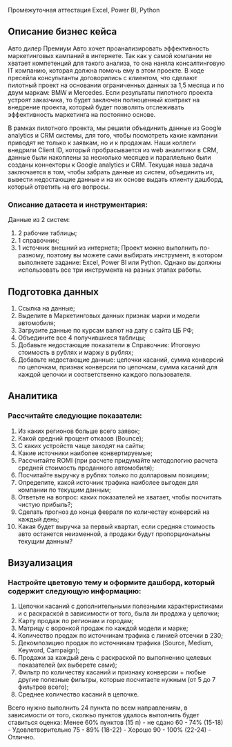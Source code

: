 Промежуточная аттестация Excel, Power BI, Python

## Описание бизнес кейса

Авто дилер Премиум Авто хочет проанализировать эффективность маркетинговых кампаний в интернете. Так как у самой компании не хватает компетенций для такого анализа, то она наняла консалтинговую IT компанию, которая должна помочь ему в этом проекте. В ходе пресейла консультанты договорились с клиентом, что сделают пилотный проект на основании ограниченных данных за 1,5 месяца и по двум маркам: BMW и Mercedes. Если результаты пилотного проекта устроят заказчика, то будет заключен полноценный контракт на внедрение проекта, который будет позволять отслеживать эффективность маркетинга на постоянно основе.

В рамках пилотного проекта, мы решили объединить данные из Google analytics и CRM системы, для того, чтобы посмотреть какие кампании приводят не только к заявкам, но и к продажам. Наши коллеги внедрили Client ID, который пробрасывается из web аналитики в CRM, данные были накоплены за несколько месяцев и параллельно были созданы коннекторы к Google analytics и CRM. Текущая наша задача заключается в том, чтобы забрать данные из систем, объединить их, вывести недостающие данные и на их основе выдать клиенту дашборд, который ответить на его вопросы.

### Описание датасета и инструментария:

Данные из 2 систем:
1. 2 рабочие таблицы;
2. 1 справочник;
3. 1 источник внешний из интернета;
Проект можно выполнить по-разному, поэтому вы можете сами выбирать инструмент, в котором выполняете задание: Excel, Power BI или Python. Однако вы должны использовать все три инструмента на разных этапах работы.

## Подготовка данных

1. Ссылка на данные;
2. Выделите в Маркетинговых данных признак марки и модели автомобиля;
3. Загрузите данные по курсам валют на дату с сайта ЦБ РФ;
4. Объедините все 4 получившиеся таблицы;
5. Добавьте недостающие показатели в Справочник: Итоговую стоимость в рублях и маржу в рублях;
6. Добавьте недостающие данные: цепочки касаний, сумма конверсий по цепочкам, признак конверсии по цепочкам, сумма касаний для каждой цепочки и соответственно каждого пользователя.

## Аналитика

### Рассчитайте следующие показатели:

1. Из каких регионов больше всего заявок;
2. Какой средний процент отказов (Bounce);
3. С каких устройств чаще заходят на сайты;
4. Какие источники наиболее конвертируемые;
5. Рассчитайте ROMI (при расчете придумайте методологию расчета средней стоимость проданного автомобиля);
6. Посчитайте выручку в рублях только по долларовым позициям;
7. Определите, какой источник трафика наиболее выгоден для компании по текущим данным;
8. Ответьте на вопрос: каких показателей не хватает, чтобы посчитать чистую прибыль?;
9. Сделать прогноз до конца февраля по количеству конверсий на каждый день;
10. Какая будет выручка за первый квартал, если средняя стоимость авто останется неизменной, а продажи будут пропорциональны текущим данным?

## Визуализация

### Настройте цветовую тему и оформите дашборд, который содержит следующую информацию:

1. Цепочки касаний с дополнительными полезными характеристиками и с раскраской в зависимости от того, была ли продажа у цепочки;
2. Карту продаж по регионам и городам;
3. Матрицу с воронкой продаж по каждой модели и марке;
4. Количество продаж по источникам трафика с линией отсечки в 230;
5. Декомпозицию продаж по источникам трафика (Source, Medium, Keyword, Campaign);
6. Продажи за каждый день с раскраской по выполнению целевых показателей (их выберете сами);
7. Фильтр по количеству касаний и признаку конверсии + любые другие полезные фильтры, которые посчитаете нужным (от 5 до 7 фильтров всего);
8. Среднее количество касаний в цепочке.

Всего нужно выполнить 24 пункта по всем направлениям, в зависимости от того, сколкьо пунктов удалось выполнить будет ставиться оценка:
Менее 60% пунктов (15 п) - не сдано 60 - 74% (15-18) - Удовлетворительно 75 - 89% (18-22) - Хорошо 90 - 100% (22-24) - Отлично.
